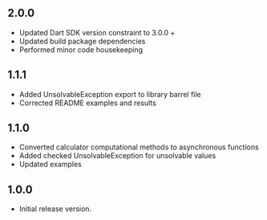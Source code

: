 ## 2.0.0
- Updated Dart SDK version constraint to 3.0.0 +
- Updated build package dependencies
- Performed minor code housekeeping
## 1.1.1
- Added UnsolvableException export to library barrel file
- Corrected README examples and results

## 1.1.0

- Converted calculator computational methods to asynchronous functions
- Added checked UnsolvableException for unsolvable values
- Updated examples

## 1.0.0

- Initial release version.
